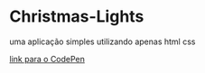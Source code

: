 # Christmas-Lights
uma aplicação simples utilizando apenas html css


[link para o CodePen](https://codepen.io/VTramon/pen/bGoENKz?editors=1100)

